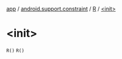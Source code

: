 [app](../../index.md) / [android.support.constraint](../index.md) / [R](index.md) / [&lt;init&gt;](.)

# &lt;init&gt;

`R()`
`R()`